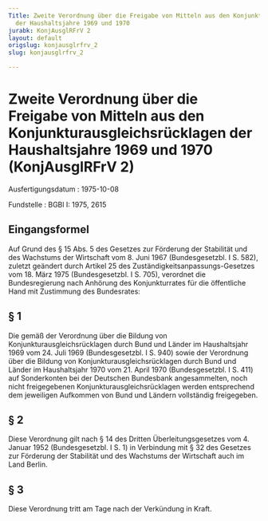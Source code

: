 ```yaml
---
Title: Zweite Verordnung über die Freigabe von Mitteln aus den Konjunkturausgleichsrücklagen
  der Haushaltsjahre 1969 und 1970
jurabk: KonjAusglRFrV 2
layout: default
origslug: konjausglrfrv_2
slug: konjausglrfrv_2

---
```


# Zweite Verordnung über die Freigabe von Mitteln aus den Konjunkturausgleichsrücklagen der Haushaltsjahre 1969 und 1970 (KonjAusglRFrV 2)

Ausfertigungsdatum
:   1975-10-08

Fundstelle
:   BGBl I: 1975, 2615

## Eingangsformel

Auf Grund des § 15 Abs. 5 des Gesetzes zur Förderung der Stabilität
und des Wachstums der Wirtschaft vom 8. Juni 1967 (Bundesgesetzbl. I
S. 582), zuletzt geändert durch Artikel 25 des
Zuständigkeitsanpassungs-Gesetzes vom 18. März 1975 (Bundesgesetzbl. I
S. 705), verordnet die Bundesregierung nach Anhörung des
Konjunkturrates für die öffentliche Hand mit Zustimmung des
Bundesrates:

## § 1

Die gemäß der Verordnung über die Bildung von
Konjunkturausgleichsrücklagen durch Bund und Länder im Haushaltsjahr
1969 vom 24. Juli 1969 (Bundesgesetzbl. I S. 940) sowie der Verordnung
über die Bildung von Konjunkturausgleichsrücklagen durch Bund und
Länder im Haushaltsjahr 1970 vom 21. April 1970 (Bundesgesetzbl. I S.
411) auf Sonderkonten bei der Deutschen Bundesbank angesammelten, noch
nicht freigegebenen Konjunkturausgleichsrücklagen werden entsprechend
dem jeweiligen Aufkommen von Bund und Ländern vollständig freigegeben.

## § 2

Diese Verordnung gilt nach § 14 des Dritten Überleitungsgesetzes vom
4\. Januar 1952 (Bundesgesetzbl. I S. 1) in Verbindung mit § 32 des
Gesetzes zur Förderung der Stabilität und des Wachstums der Wirtschaft
auch im Land Berlin.

## § 3

Diese Verordnung tritt am Tage nach der Verkündung in Kraft.

